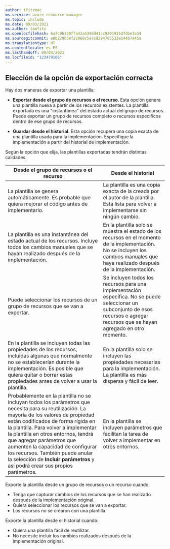 ```yaml
---
author: tfitzmac
ms.service: azure-resource-manager
ms.topic: include
ms.date: 09/03/2021
ms.author: tomfitz
ms.openlocfilehash: 6a7c9b230ffa42a539dd41cc9301915d7dbe3a34
ms.sourcegitcommit: e8b229b3ef22068c5e7cd294785532e144b7a45a
ms.translationtype: HT
ms.contentlocale: es-ES
ms.lasthandoff: 09/04/2021
ms.locfileid: "123479166"
---
```

## <a name="choose-the-right-export-option"></a>Elección de la opción de exportación correcta

Hay dos maneras de exportar una plantilla:

* **Exportar desde el grupo de recursos o el recurso**. Esta opción genera una plantilla nueva a partir de los recursos existentes. La plantilla exportada es una "instantánea" del estado actual del grupo de recursos. Puede exportar un grupo de recursos completo o recursos específicos dentro de ese grupo de recursos.

* **Guardar desde el historial**. Esta opción recupera una copia exacta de una plantilla usada para la implementación. Especifique la implementación a partir del historial de implementación. 

Según la opción que elija, las plantillas exportadas tendrán distintas calidades.

| Desde el grupo de recursos o el recurso | Desde el historial |
| --------------------- | ----------------- |
| La plantilla se genera automáticamente. Es probable que quiera mejorar el código antes de implementarlo. | La plantilla es una copia exacta de la creada por el autor de la plantilla. Está lista para volver a implementarse sin ningún cambio. |
| La plantilla es una instantánea del estado actual de los recursos. Incluye todos los cambios manuales que se hayan realizado después de la implementación. | En la plantilla solo se muestra el estado de los recursos en el momento de la implementación. No se incluyen los cambios manuales que haya realizado después de la implementación. |
| Puede seleccionar los recursos de un grupo de recursos que se van a exportar. | Se incluyen todos los recursos para una implementación específica. No se puede seleccionar un subconjunto de esos recursos o agregar recursos que se hayan agregado en otro momento. |
| En la plantilla se incluyen todas las propiedades de los recursos, incluidas algunas que normalmente no se establecerían durante la implementación. Es posible que quiera quitar o borrar estas propiedades antes de volver a usar la plantilla. | En la plantilla solo se incluyen las propiedades necesarias para la implementación. La plantilla es más dispersa y fácil de leer. |
| Probablemente en la plantilla no se incluyan todos los parámetros que necesita para su reutilización. La mayoría de los valores de propiedad están codificados de forma rígida en la plantilla. Para volver a implementar la plantilla en otros entornos, tendrá que agregar parámetros que aumenten la capacidad de configurar los recursos.  También puede anular la selección de **Incluir parámetros** y así podrá crear sus propios parámetros. | En la plantilla se incluyen parámetros que facilitan la tarea de volver a implementar en otros entornos. |

Exporte la plantilla desde un grupo de recursos o un recurso cuando:

* Tenga que capturar cambios de los recursos que se han realizado después de la implementación original.
* Quiera seleccionar los recursos que se van a exportar.
* Los recursos no se crearon con una plantilla.

Exporte la plantilla desde el historial cuando:

* Quiera una plantilla fácil de reutilizar.
* No necesite incluir los cambios realizados después de la implementación original.
